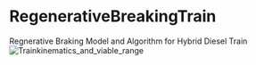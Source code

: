 # RegenerativeBreakingTrain
Regnerative Braking Model and Algorithm for Hybrid Diesel Train
![Trainkinematics_and_viable_range](https://github.com/StephenThacker/RegenerativeBreakingTrain/assets/35053174/f516734f-675c-4b61-a523-53522f98d6bd)

